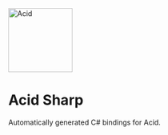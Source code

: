 <img src="https://raw.githubusercontent.com/Equilibrium-Games/Acid/master/Documents/Flask-01-512x512.png" alt="Acid" height="128px">

# Acid Sharp
Automatically generated C# bindings for Acid.
